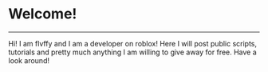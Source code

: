 # Welcome!
---
Hi! I am flvffy and I am a developer on roblox! Here I will post public scripts, tutorials and pretty much anything I am willing to give away for free. Have a look around!

[^1]: Please leave my credits in the scripts if you use them. Thanks <3
